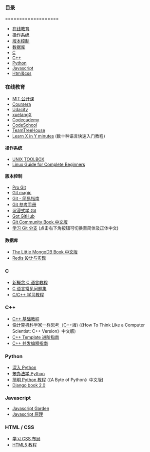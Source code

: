 ### 目录
===================
 * [在线教育](#在线教育)
 * [操作系统](#操作系统)
 * [版本控制](#版本控制)
 * [数据库](#数据库)
 * [C](#c)
 * [C++](#c++)
 * [Python](#python)
 * [Javascript](#Javascript)
 * [Html&css](#Html&css)


### 在线教育
 * [MIT 公开课](http://ocw.mit.edu/courses/translated-courses/simplified-chinese/)
 * [Coursera](https://www.coursera.org/courses?orderby=upcoming&lngs=zh)
 * [Udacity](https://www.udacity.com/)
 * [xuetangX](https://www.xuetangx.com/)
 * [Codecademy](http://www.codecademy.com/?locale_code=zh)
 * [CodeSchool](https://www.codeschool.com/)
 * [TeamTreeHouse](http://teamtreehouse.com/)
 * [Learn X in Y minutes](http://learnxinyminutes.com/) (数十种语言快速入门教程)


#### 操作系统
 * [UNIX TOOLBOX](http://cb.vu/unixtoolbox_zh_CN.xhtml)
 * [Linux Guide for Complete Beginners](http://happypeter.github.io/LGCB/book/)


#### 版本控制
 * [Pro Git](http://git-scm.com/book/zh)
 * [Git magic](http://www-cs-students.stanford.edu/~blynn/gitmagic/intl/zh_cn/)
 * [Git - 简易指南](http://rogerdudler.github.io/git-guide/index.zh.html)
 * [Git 参考手册](http://gitref.justjavac.com/)
 * [沉浸式学 Git](http://igit.linuxtoy.org/index.html)
 * [Got GitHub](https://github.com/gotgit/gotgithub)
 * [Git Community Book 中文版](http://gitbook.liuhui998.com/)
 * [学习 Git 分支](http://pcottle.github.io/learnGitBranching/) (点击右下角按钮可切换至简体及正体中文)


#### 数据库
 * [The Little MongoDB Book 中文版](https://github.com/justinyhuang/the-little-mongodb-book-cn)
 * [Redis 设计与实现](http://www.redisbook.com)

### C
 * [新概念 C 语言教程](https://github.com/limingth/NCCL)
 * [C 语言常见问题集](http://c-faq-chn.sourceforge.net/ccfaq/ccfaq.html)
 * [C/C++ 学习教程](http://doc.lellansin.com/)

### C++
 * [C++ 基础教程](http://www.prglab.com/cms/)
 * [像计算机科学家一样思考（C++版)](http://www.ituring.com.cn/book/1203) (《How To Think Like a Computer Scientist: C++ Version》中文版)
 * [C++ Template 进阶指南](https://github.com/wuye9036/CppTemplateTutorial)
 * [C++ 并发编程指南](https://github.com/forhappy/A-Detailed-Cplusplus-Concurrency-Tutorial)

### Python
 * [深入 Python](http://woodpecker.org.cn/diveintopython/)
 * [笨办法学 Python](http://sebug.net/paper/books/LearnPythonTheHardWay/)
 * [简明 Python 教程](http://woodpecker.org.cn/abyteofpython_cn/chinese/) (《A Byte of Python》中文版)
 * [Django book 2.0](http://djangobook.py3k.cn/2.0/)

### Javascript
 * [Javascript Garden](http://bonsaiden.github.io/JavaScript-Garden/zh/)
 * [Javascript 原理](http://typeof.net/s/jsmech/)

### HTML / CSS
 * [学习 CSS 布局](http://zh.learnlayout.com/)
 * [HTML5 教程](http://www.w3school.com.cn/html5/)
